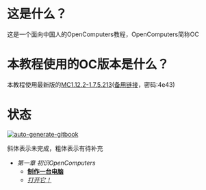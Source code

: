 # 这是什么？

这是一个面向中国人的OpenComputers教程，OpenComputers简称OC

# 本教程使用的OC版本是什么？

本教程使用最新版的[MC1.12.2-1.7.5.213](https://ci.cil.li/job/OpenComputers-MC1.12/213/artifact/build/libs/OpenComputers-MC1.12.2-1.7.5.213.jar)([备用链接](https://pan.baidu.com/s/1C8YczThbd1DzzpDLHVoRiQ)，密码:4e43)

# 状态

[![auto-generate-gitbook](https://github.com/kebufu/opencomputers-tutorial/actions/workflows/build.yml/badge.svg)](https://github.com/kebufu/opencomputers-tutorial/actions/workflows/build.yml)

斜体表示未完成，粗体表示有待补充

- *第一章 初识OpenComputers*
  - [**制作一台电脑**](第一章%20初识OpenComputers/制作一台电脑.md)
  - [*打开它！*](第一章%20初识OpenComputers/打开它！.md)

